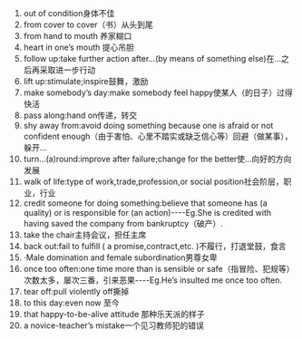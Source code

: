 1. out of condition身体不佳
2. from cover to cover（书）从头到尾
3. from hand to mouth 养家糊口
4. heart in one’s mouth 提心吊胆
5. follow up:take further action after...(by means of something else)在...之后再采取进一步行动
6. lift up:stimulate;inspire鼓舞，激励
7. make somebody’s day:make somebody feel happy使某人（的日子）过得快活
8. pass along:hand on传递，转交
9. shy away from:avoid doing something because one is afraid or not confident enough（由于害怕、心里不踏实或缺乏信心等）回避（做某事），躲开...
10. turn...(a)round:improve after failure;change for the better使...向好的方向发展
11. walk of life:type of work,trade,profession,or social position社会阶层，职业，行业
12. credit someone for doing something:believe that someone has (a quality) or is responsible for (an action)----Eg.She is credited with having saved the company from bankruptcy（破产）.
13. take the chair主持会议，担任主席
14. back out:fail to fulfill ( a promise,contract,etc. )不履行，打退堂鼓，食言
15. ·Male domination and female subordination男尊女卑
16. once too often:one time more than is sensible or safe（指冒险、犯规等）次数太多，屡次三番，引来恶果----Eg.He’s insulted me once too often.
17. tear off:pull violently off撕掉
18. to this day:even now 至今
19. that happy-to-be-alive attitude 那种乐天派的样子
20. a novice-teacher’s mistake一个见习教师犯的错误